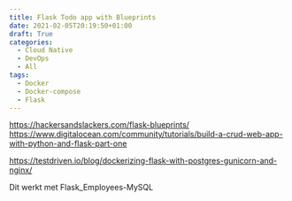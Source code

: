 ```yaml
---
title: Flask Todo app with Blueprints
date: 2021-02-05T20:19:50+01:00
draft: True
categories:
  - Cloud Native
  - DevOps
  - All
tags:
  - Docker
  - Docker-compose
  - Flask
---
```


https://hackersandslackers.com/flask-blueprints/
https://www.digitalocean.com/community/tutorials/build-a-crud-web-app-with-python-and-flask-part-one

https://testdriven.io/blog/dockerizing-flask-with-postgres-gunicorn-and-nginx/

Dit werkt met Flask_Employees-MySQL